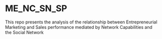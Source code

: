 # ME_NC_SN_SP
This repo presents the analysis of the relationship between Entrepreneurial Marketing and Sales performance mediated by Network Capabilities and the Social Network
